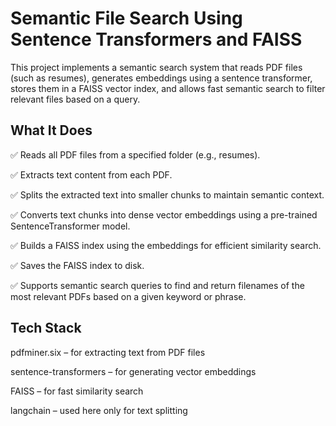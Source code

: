# Semantic File Search Using Sentence Transformers and FAISS
This project implements a semantic search system that reads PDF files (such as resumes), generates embeddings using a sentence transformer, stores them in a FAISS vector index, and allows fast semantic search to filter relevant files based on a query.

## What It Does
✅ Reads all PDF files from a specified folder (e.g., resumes).

✅ Extracts text content from each PDF.

✅ Splits the extracted text into smaller chunks to maintain semantic context.

✅ Converts text chunks into dense vector embeddings using a pre-trained SentenceTransformer model.

✅ Builds a FAISS index using the embeddings for efficient similarity search.

✅ Saves the FAISS index to disk.

✅ Supports semantic search queries to find and return filenames of the most relevant PDFs based on a given keyword or phrase.

## Tech Stack
pdfminer.six – for extracting text from PDF files

sentence-transformers – for generating vector embeddings

FAISS – for fast similarity search

langchain – used here only for text splitting
